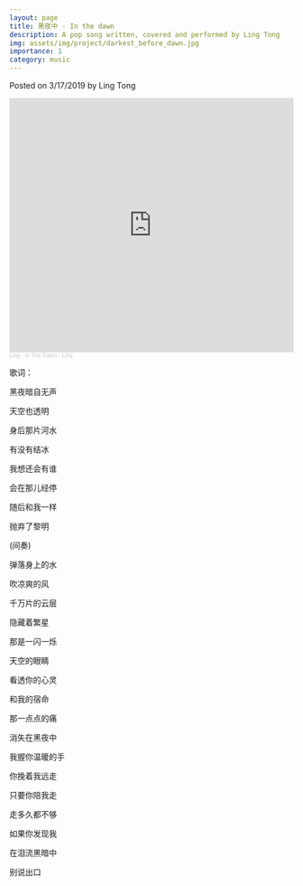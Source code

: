 ```yaml
---
layout: page
title: 黑夜中 - In the dawn
description: A pop song written, covered and performed by Ling Tong
img: assets/img/project/darkest_before_dawn.jpg
importance: 1
category: music
---
```


Posted on 3/17/2019 by Ling Tong

<iframe width="100%" height="450" scrolling="no" frameborder="no" allow="autoplay" src="https://w.soundcloud.com/player/?url=https%3A//api.soundcloud.com/tracks/1355488963&color=%23090b10&auto_play=false&hide_related=false&show_comments=true&show_user=true&show_reposts=false&show_teaser=true&visual=true"></iframe><div style="font-size: 10px; color: #cccccc;line-break: anywhere;word-break: normal;overflow: hidden;white-space: nowrap;text-overflow: ellipsis; font-family: Interstate,Lucida Grande,Lucida Sans Unicode,Lucida Sans,Garuda,Verdana,Tahoma,sans-serif;font-weight: 100;"><a href="https://soundcloud.com/user-142915469" title="Ling" target="_blank" style="color: #cccccc; text-decoration: none;">Ling</a> · <a href="https://soundcloud.com/user-142915469/in-the-dawn-ling" title="In The Dawn - Ling" target="_blank" style="color: #cccccc; text-decoration: none;">In The Dawn - Ling</a></div>


歌词：

黑夜暗自无声

天空也透明

身后那片河水

有没有结冰

我想还会有谁

会在那儿经停

随后和我一样

抛弃了黎明

(间奏)

弹落身上的水

吹凉爽的风

千万片的云层

隐藏着繁星

那是一闪一烁

天空的眼睛

看透你的心灵

和我的宿命

那一点点的痛

消失在黑夜中

我握你温暖的手

你挽着我远走

只要你陪我走

走多久都不够

如果你发现我

在泪流黑暗中

别说出口
